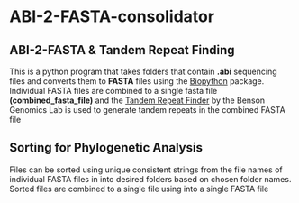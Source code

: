 # ABI-2-FASTA-consolidator

## ABI-2-FASTA & Tandem Repeat Finding
This is a python program that takes folders that contain  **.abi** sequencing files 
and converts them to **FASTA** files using the [Biopython](https://biopython.org/wiki/SeqIO)
package. Individual FASTA files are combined to a single fasta file **(combined_fasta_file)**
and the [Tandem Repeat Finder](https://github.com/Benson-Genomics-Lab/TRF#using-command-line-version-of-tandem-repeats-finder)
by the Benson Genomics Lab is used to generate tandem repeats in the combined FASTA file

## Sorting for Phylogenetic Analysis
Files can be sorted using unique consistent strings from the file names of individual FASTA files in
into desired folders based on chosen folder names. Sorted files are combined to a single file using 
into a single FASTA file